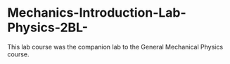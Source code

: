 # Mechanics-Introduction-Lab-Physics-2BL-
This lab course was the companion lab to the General Mechanical Physics course.
